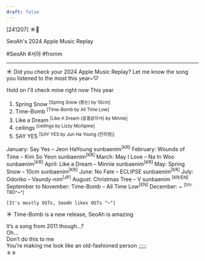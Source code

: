 ```yaml
---
draft: false
---
```

 
[241207] ☀️💭

SeoAh's 2024 Apple Music Replay

#SeoAh #서아 #fromm

___

☀️ Did you check your 2024 Apple Music Replay? Let me know the song you listened to the most this year~♡

Hold on
I'll check mine right now
This year
1. Spring Snow <sup>[Spring Snow (봄눈) by 10cm]</sup>
2. Time-Bomb <sup>[Time-Bomb by All Time Low]</sup>
3. Like a Dream <sup>[Like A Dream (꿈결같아서) by Minnie]</sup>
4. ceilings <sup>[ceilings by Lizzy McAlpine]</sup>
5. SAY YES <sup>[SAY YES by Jun Ha Young (전하영)]</sup>

January: Say Yes – Jeon HaYoung sunbaenim<sup>[KR]</sup>
February: Wounds of Time – Kim So Yeon sunbaenim<sup>[KR]</sup>
March: May I Love – Na In Woo sunbaenim<sup>[KR]</sup>
April: Like a Dream – Minnie sunbaenim<sup>[KR]</sup>
May: Spring Snow – 10cm sunbaenim<sup>[KR]</sup>
June: No Fate – ECLIPSE sunbaenim<sup>[KR]</sup>
July: Odoriko – Vaundy-nim<sup>[JP]</sup>
August: Christmas Tree – V sunbaenim <sup>[KR/EN]</sup>
September to November: Time-Bomb – All Time Low<sup>[EN]</sup>
December: ~ <sup>[t/n: TBD^~^]</sup>

`[It's mostly OSTs, SeoAh likes OSTs ^~^]`

☀️ Time-Bomb is a new release, SeoAh is amazing

It’s a song from 2011 though...?  
Oh...  
Don’t do this to me  
You’re making me look like an old-fashioned person
;;;;;  
ㅎㅎ
